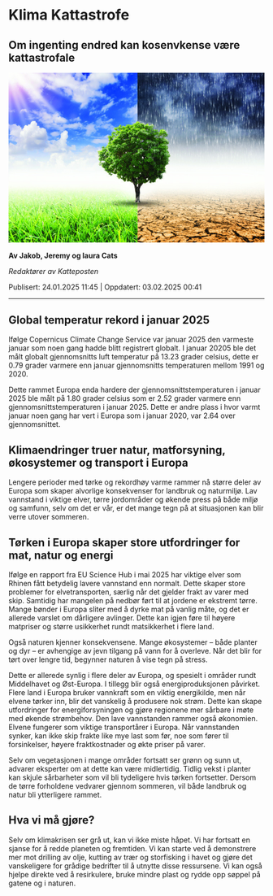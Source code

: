 # Klima Kattastrofe

## Om ingenting endred kan kosenvkense være kattastrofale

![naken](../../static/video_og_images/image/KlimaKrise.png "naken")

**Av Jakob, Jeremy og laura Cats**

_Redaktører av Katteposten_

Publisert: 24.01.2025 11:45 | Oppdatert: 03.02.2025 00:41

---

## Global temperatur rekord i januar 2025
Ifølge Copernicus Climate Change Service var januar 2025 den varmeste januar som noen gang hadde blitt registrert globalt. I januar 20205 ble det målt globalt gjennomsnitts luft temperatur på 13.23 grader celsius, dette er 0.79 grader varmere enn januar gjennomsnitts temperaturen mellom 1991 og 2020. 

Dette rammet Europa enda hardere der gjennomsnittstemperaturen i januar 2025 ble målt på 1.80 grader celsius som er 2.52 grader varmere enn gjennomsnittstemperaturen i januar 2025. Dette er andre plass i hvor varmt januar noen gang har vert i Europa som i januar 2020, var 2.64 over gjennomsnittet.

## Klimaendringer truer natur, matforsyning, økosystemer og transport i Europa

Lengere perioder med tørke og rekordhøy varme rammer nå større deler av Europa som skaper alvorlige konsekvenser for landbruk og naturmiljø. Lav vannstand i viktige elver, tørre jordområder og økende press på både miljø og samfunn, selv om det er vår, er det mange tegn på at situasjonen kan blir verre utover sommeren. 

## Tørken i Europa skaper store utfordringer for mat, natur og energi
Ifølge en rapport fra EU Science Hub i mai 2025 har viktige elver som Rhinen fått betydelig lavere vannstand enn normalt. Dette skaper store problemer for elvetransporten, særlig når det gjelder frakt av varer med skip.
Samtidig har mangelen på nedbør ført til at jordene er ekstremt tørre. Mange bønder i Europa sliter med å dyrke mat på vanlig måte, og det er allerede varslet om dårligere avlinger. Dette kan igjen føre til høyere matpriser og større usikkerhet rundt matsikkerhet i flere land.

Også naturen kjenner konsekvensene. Mange økosystemer – både planter og dyr – er avhengige av jevn tilgang på vann for å overleve. Når det blir for tørt over lengre tid, begynner naturen å vise tegn på stress. 

Dette er allerede synlig i flere deler av Europa, og spesielt i områder rundt Middelhavet og Øst-Europa.
I tillegg blir også energiproduksjonen påvirket. Flere land i Europa bruker vannkraft som en viktig energikilde, men når elvene tørker inn, blir det vanskelig å produsere nok strøm. Dette kan skape utfordringer for energiforsyningen og gjøre regionene mer sårbare i møte med økende strømbehov.
Den lave vannstanden rammer også økonomien. Elvene fungerer som viktige transportårer i Europa. Når vannstanden synker, kan ikke skip frakte like mye last som før, noe som fører til forsinkelser, høyere fraktkostnader og økte priser på varer.

Selv om vegetasjonen i mange områder fortsatt ser grønn og sunn ut, advarer eksperter om at dette kan være midlertidig. Tidlig vekst i planter kan skjule sårbarheter som vil bli tydeligere hvis tørken fortsetter. Dersom de tørre forholdene vedvarer gjennom sommeren, vil både landbruk og natur bli ytterligere rammet.

## Hva vi må gjøre?
Selv om klimakrisen ser grå ut, kan vi ikke miste håpet. Vi har fortsatt en sjanse for å redde planeten og fremtiden. Vi kan starte ved å demonstrere mer mot drilling av olje, kutting av trær og storfisking i havet og gjøre det vanskeligere for grådige bedrifter til å utnytte disse ressursene. Vi kan også hjelpe direkte ved å resirkulere, bruke mindre plast og rydde opp søppel på gatene og i naturen.



